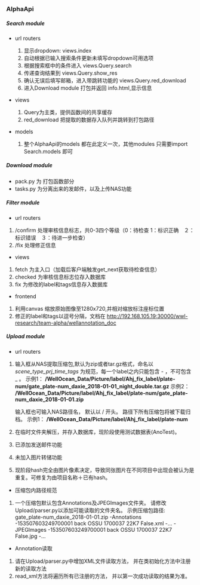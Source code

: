 ### AlphaApi 

##### *Search module*
- url routers
    1. 显示dropdown: views.index
    2. 自动根据已输入搜索条件更新未填写dropdown可用选项
    3. 根据搜索框中的条件进入 views.Query.search
    4. 传递查询结果到 views.Query.show_res
    5. 确认无误后填写邮箱，进入带跳转功能的 views.Query.red_download
    6. 进入Download module 打包并返回 info.html,显示信息

- views
    1. Query为主类，提供函数间的共享缓存
    2. red_download 把提取的数据存入队列并跳转到打包路径

- models
    1. 整个AlphaApi的models 都在此定义一次，其他modules 只需要import Search.models 即可

##### *Download module*
- pack.py 为 打包函数部分
- tasks.py 为分离出来的发邮件，以及上传NAS功能


##### *Filter module*
- url routers 
1. /confirm 处理审核信息标志，共0-3四个等级（0：待检查 1：标识正确　２：标识错误　３：待进一步检查）
2. /fix 处理修正信息

- views
1. fetch 为主入口（加载后客户端触发get_next获取待检查信息）
2. checked 为审核信息标志位存入数据库
3. fix 为修改的label和tags信息存入数据库

- frontend
1. 利用canvas 缩放原始图像至1280x720,并相对缩放标注座标位置
2. 修正的label和tags以逗号分隔，文档在 http://192.168.105.19:30000/wwl-research/team-alpha/wellannotation_doc

##### *Upload module*
- url routers
1. 输入框从NAS提取压缩包,默认为zip或者tar.gz格式，命名以 *scene_type_prj_time_tags* 为规范，每一个label之内只能包含 - ，不可包含 _ 。
示例1： **/WellOcean_Data/Picture/label/Ahj_fix_label/plate-num/gate_plate-num_daxie_2018-01-01_night_double.tar.gz**
示例2： **/WellOcean_Data/Picture/label/Ahj_fix_label/plate-num/gate_plate-num_daxie_2018-01-01.zip**

   输入框也可输入NAS路径名， 默认以 / 开头。 路径下所有压缩包将被下载归档。
示例1： **/WellOcean_Data/Picture/label/Ahj_fix_label/plate-num**
2. 在临时文件夹解压，并存入数据库，现阶段使用测试数据表(AnoTest)。
3. 已添加发送邮件功能
4. 未加入图片转储功能
5. 现阶段hash完全由图片像素决定，导致同张图片在不同项目中出现会被认为是重复。可修复为由项目名称＋已有hash。

- 压缩包内路径规范
1. 一个压缩包默认包含Annotations及JPEGImages文件夹。 请修改Upload/parser.py以添加可能读取的文件夹名。
示例压缩包路径:
    gate_plate-num_daxie_2018-01-01.zip
        -Annotations
            -153507603249700001 back OSSU 1700037 22K7 False.xml
            -...
        -JPEGImages
            -153507603249700001 back OSSU 1700037 22K7 False.jpg
            -...

- Annotation读取
1. 请在Upload/parser.py中增加XML文件读取方法， 并在类初始化方法中注册新的读取方法
2. read_xml方法将遍历所有已注册的方法， 并以第一次成功读取的结果为准。
